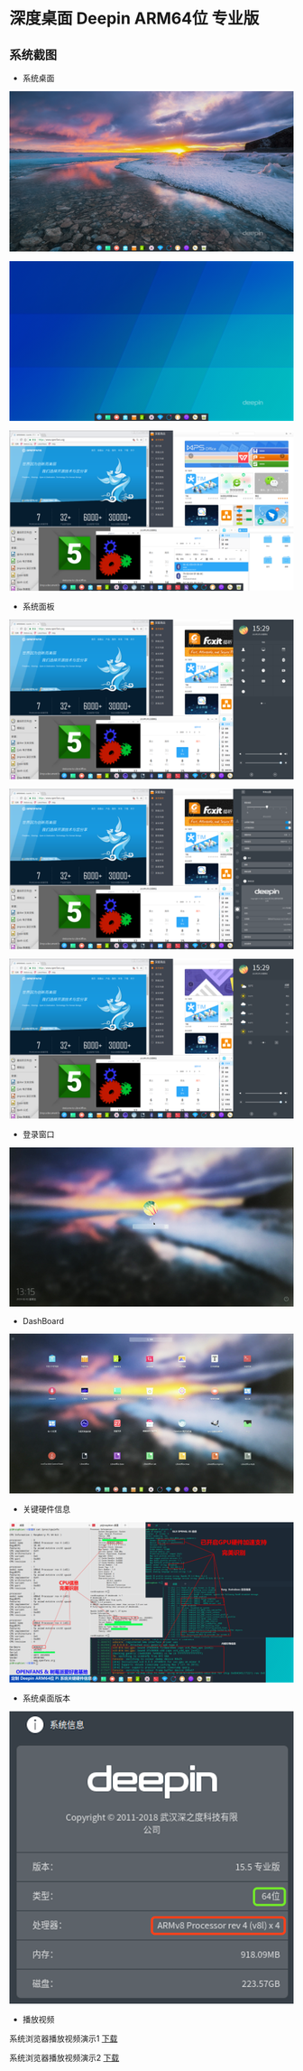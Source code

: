 # 深度桌面 Deepin ARM64位 专业版

## 系统截图

- 系统桌面

![深度系统桌面1](../images/deepin_desktop1.png)

![深度系统桌面2](../images/deepin_desktop2.png)

![深度系统桌面3](../images/deepin_desktop3.png)

- 系统面板

![深度系统面板1](../images/deepin_panel1.png)

![深度系统面板2](../images/deepin_panel2.png)

![深度系统面板3](../images/deepin_panel3.png)

- 登录窗口

![深度系统登录窗口](../images/deepin_login.png)

- DashBoard

![深度系统DashBoard](../images/deepin_dash.png)

- 关键硬件信息

![深度系统关键硬件信息](../images/deepin_info.png)

- 系统桌面版本

![深度系统桌面版本](../images/deepin_version.png)

- 播放视频

系统浏览器播放视频演示1 [下载](../videos/deep_show_1.mp4)

系统浏览器播放视频演示2 [下载](../videos/deep_show_2.mp4)
